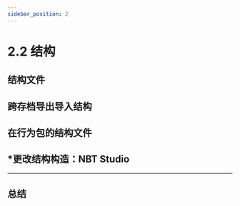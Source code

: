 ```yaml
---
sidebar_position: 2
---
```


# 2.2 结构

## 结构文件

## 跨存档导出导入结构

## 在行为包的结构文件

## *更改结构构造：NBT Studio

---

## 总结
